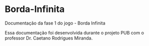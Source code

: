 # Borda-Infinita
Documentação da fase 1 do jogo - Borda Infinita

Essa documentação foi desenvolvida durante o projeto PUB com o professor Dr. Caetano Rodrigues Miranda. 
